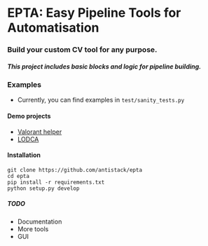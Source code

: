 # EPTA: Easy Pipeline Tools for Automatisation
### Build your custom CV tool for any purpose.
##### This project includes basic blocks and logic for pipeline building.
 
### Examples
- Currently, you can find examples in `test/sanity_tests.py` 

#### Demo projects
- [Valorant helper](https://github.com/codepause/vahper)
- [LODCA](https://github.com/codepause/lodca)

#### Installation
```
git clone https://github.com/antistack/epta
cd epta
pip install -r requirements.txt
python setup.py develop
```
##### TODO
- Documentation
- More tools
- GUI


